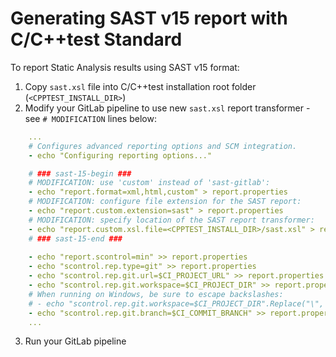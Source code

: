 # Generating SAST v15 report with C/C++test Standard

To report Static Analysis results using SAST v15 format:

1. Copy `sast.xsl` file into C/C++test installation root folder (`<CPPTEST_INSTALL_DIR>`)
2. Modify your GitLab pipeline to use new `sast.xsl` report transformer - see `# MODIFICATION` lines below:
```yaml
    ...
    # Configures advanced reporting options and SCM integration.
    - echo "Configuring reporting options..."  

    # ### sast-15-begin ###
    # MODIFICATION: use 'custom' instead of 'sast-gitlab':  
    - echo "report.format=xml,html,custom" > report.properties
    # MODIFICATION: configure file extension for the SAST report:  
    - echo "report.custom.extension=sast" > report.properties
    # MODIFICATION: specify location of the SAST report transformer:  
    - echo "report.custom.xsl.file=<CPPTEST_INSTALL_DIR>/sast.xsl" > report.properties
    # ### sast-15-end ###
    
    - echo "report.scontrol=min" >> report.properties
    - echo "scontrol.rep.type=git" >> report.properties
    - echo "scontrol.rep.git.url=$CI_PROJECT_URL" >> report.properties
    - echo "scontrol.rep.git.workspace=$CI_PROJECT_DIR" >> report.properties
    # When running on Windows, be sure to escape backslashes:
    # - echo "scontrol.rep.git.workspace=$CI_PROJECT_DIR".Replace("\", "\\") >> report.properties
    - echo "scontrol.rep.git.branch=$CI_COMMIT_BRANCH" >> report.properties
    ...
```
3. Run your GitLab pipeline
